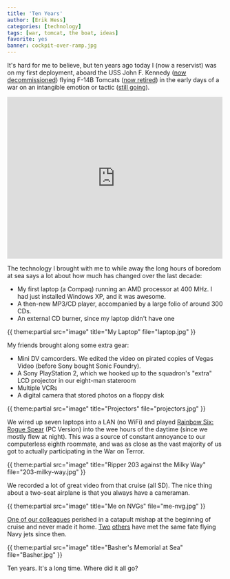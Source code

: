 ```yaml
---
title: 'Ten Years'
author: [Erik Hess]
categories: [technology]
tags: [war, tomcat, the boat, ideas]
favorite: yes
banner: cockpit-over-ramp.jpg
---
```

It's hard for me to believe, but ten years ago today I (now a reservist) was on my first deployment, aboard the USS John F. Kennedy ([now decommissioned][1]) flying F-14B Tomcats ([now retired][2]) in the early days of a war on an intangible emotion or tactic ([still going][3]).

   [1]: http://en.wikipedia.org/wiki/USS_John_F._Kennedy_(CV-67)
   [2]: http://en.wikipedia.org/wiki/F-14_Tomcat
   [3]: http://www.leancrew.com/all-this/2012/03/afghanistan-february-2012/

<aside class="video">
  <iframe src="http://player.vimeo.com/video/40942212" width="500" height="375" frameborder="0" webkitAllowFullScreen mozallowfullscreen allowFullScreen></iframe>
</aside>

The technology I brought with me to while away the long hours of boredom at sea says a lot about how much has changed over the last decade:

  * My first laptop (a Compaq) running an AMD processor at 400 MHz. I had just installed Windows XP, and it was awesome.
  * A then-new MP3/CD player, accompanied by a large folio of around 300 CDs.
  * An external CD burner, since my laptop didn't have one

{{ theme:partial src="image" title="My Laptop" file="laptop.jpg" }}

My friends brought along some extra gear:

  * Mini DV camcorders. We edited the video on pirated copies of Vegas Video (before Sony bought Sonic Foundry).
  * A Sony PlayStation 2, which we hooked up to the squadron's "extra" LCD projector in our eight-man stateroom
  * Multiple VCRs
  * A digital camera that stored photos on a floppy disk

{{ theme:partial src="image" title="Projectors" file="projectors.jpg" }}

We wired up seven laptops into a LAN (no WiFi) and played [Rainbow Six: Rogue Spear][6] (PC Version) into the wee hours of the daytime (since we mostly flew at night). This was a source of constant annoyance to our computerless eighth roommate, and was as close as the vast majority of us got to actually participating in the War on Terror.

   [6]: http://en.wikipedia.org/wiki/Rogue_Spear

{{ theme:partial src="image" title="Ripper 203 against the Milky Way" file="203-milky-way.jpg" }}

We recorded a lot of great video from that cruise (all SD). The nice thing about a two-seat airplane is that you always have a cameraman.

{{ theme:partial src="image" title="Me on NVGs" file="me-nvg.jpg" }}

[One of our colleagues][9] perished in a catapult mishap at the beginning of cruise and never made it home. [Two][10] [others][11] have met the same fate flying Navy jets since then.

   [9]: http://diodon349.com/Stories/a_sons_grief.htm
   [10]: http://www.navy.mil/search/print.asp?story_id=19292&VIRIN=&imagetype=0&page=1
   [11]: http://en.wikipedia.org/wiki/2007_Blue_Angels_South_Carolina_crash

{{ theme:partial src="image" title="Basher's Memorial at Sea" file="Basher.jpg" }}   

Ten years. It's a long time. Where did it all go?